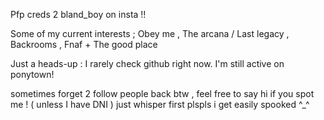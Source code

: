 Pfp creds 2 bland_boy on insta !!

Some of my current interests ; Obey me , The arcana / Last legacy , Backrooms , Fnaf + The good place

Just a heads-up : I rarely check github right now. I'm still active on ponytown!

sometimes forget 2 follow people back btw , feel free to say hi if you spot me ! ( unless I have DNI ) just whisper first plspls i get easily spooked ^_^

